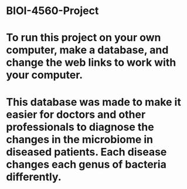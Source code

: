 # BIOI-4560-Project
# To run this project on your own computer, make a database, and change the web links to work with your computer.
# This database was made to make it easier for doctors and other professionals to diagnose the changes in the microbiome in diseased patients. Each disease changes each genus of bacteria differently. 
